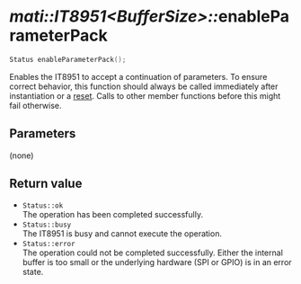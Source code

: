 # _mati::IT8951\<BufferSize\>::_**enableParameterPack**

```cpp
Status enableParameterPack();
```

Enables the IT8951 to accept a continuation of parameters. To ensure correct behavior, this function should always be called immediately after instantiation or a [reset](reset.md). Calls to other member functions before this might fail otherwise.

## Parameters

(none)

## Return value

- `Status::ok`  
 The operation has been completed successfully.
- `Status::busy`  
 The IT8951 is busy and cannot execute the operation.
- `Status::error`  
 The operation could not be completed successfully. Either the internal buffer is too small or the underlying hardware (SPI or GPIO) is in an error state.
